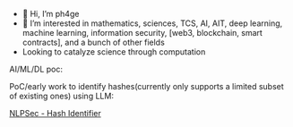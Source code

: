- 👋 Hi, I’m ph4ge
- 👀 I’m interested in mathematics, sciences, TCS, AI, AIT, deep learning, machine learning, information security, [web3, blockchain, smart contracts], and a bunch of other fields
- Looking to catalyze science through computation

AI/ML/DL poc:

PoC/early work to identify hashes(currently only supports a limited subset of existing ones) using LLM:

[NLPSec - Hash Identifier](https://ph4ge-hashid-srcfrontend-dev-4lhi7s.streamlit.app/)

<!---
ph4ge/ph4ge is a ✨ special ✨ repository because its `README.md` (this file) appears on your GitHub profile.
You can click the Preview link to take a look at your changes.
--->
